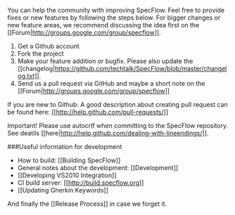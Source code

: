 You can help the community with improving SpecFlow. Feel free to provide fixes or new features by following the steps below. For bigger changes or new feature areas, we recommend discussing the idea first on the [[Forum|http://groups.google.com/group/specflow]].

1. Get a Github account
1. Fork the project
1. Make your feature addition or bugfix. Please also update the [[changelog|https://github.com/techtalk/SpecFlow/blob/master/changelog.txt]].
1. Send us a pull request via GitHub and maybe a short note on the [[Forum|http://groups.google.com/group/specflow]]

If you are new to Github: A good description about creating pull request can be found here: [[http://help.github.com/pull-requests/]]

Important! Please use autocrlf when committing to the SpecFlow repository. See deatils [[here|http://help.github.com/dealing-with-lineendings/]].

###Useful information for development

* How to build: [[Building SpecFlow]]
* General notes about the development: [[Development]]
* [[Developing VS2010 Integration]]
* CI build server: [[http://build.specflow.org]]
* [[Updating Gherkin Keywords]]

And finally the [[Release Process]] in case we forget it.